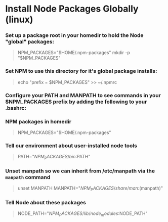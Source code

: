 # Install Node Packages Globally (linux) 

### Set up a package root in your homedir to hold the Node "global" packages:

>NPM_PACKAGES="$HOME/.npm-packages"
>mkdir -p "$NPM_PACKAGES"

### Set NPM to use this directory for it's global package installs:  

>echo "prefix = $NPM_PACKAGES" >> ~/.npmrc

### Configure your PATH and MANPATH to see commands in your $NPM_PACKAGES prefix by adding the following to your .bashrc:

### NPM packages in homedir
>NPM_PACKAGES="$HOME/.npm-packages"

### Tell our environment about user-installed node tools
>PATH="$NPM_PACKAGES/bin:$PATH"

### Unset manpath so we can inherit from /etc/manpath via the `manpath` command
>unset MANPATH
>MANPATH="$NPM_PACKAGES/share/man:$(manpath)"

### Tell Node about these packages
>NODE_PATH="$NPM_PACKAGES/lib/node_modules:$NODE_PATH"